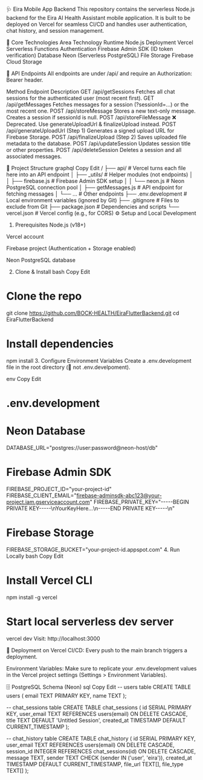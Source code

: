 🩺 Eira Mobile App Backend
This repository contains the serverless Node.js backend for the Eira AI Health Assistant mobile application. It is built to be deployed on Vercel for seamless CI/CD and handles user authentication, chat history, and session management.

🧰 Core Technologies
Area	Technology
Runtime	Node.js
Deployment	Vercel Serverless Functions
Authentication	Firebase Admin SDK (ID token verification)
Database	Neon (Serverless PostgreSQL)
File Storage	Firebase Cloud Storage

🔗 API Endpoints
All endpoints are under /api/ and require an Authorization: Bearer <FirebaseIdToken> header.

Method	Endpoint	Description
GET	/api/getSessions	Fetches all chat sessions for the authenticated user (most recent first).
GET	/api/getMessages	Fetches messages for a session (?sessionId=...) or the most recent one.
POST	/api/storeMessage	Stores a new text-only message. Creates a session if sessionId is null.
POST	/api/storeFileMessage	❌ Deprecated. Use generateUploadUrl & finalizeUpload instead.
POST	/api/generateUploadUrl	(Step 1) Generates a signed upload URL for Firebase Storage.
POST	/api/finalizeUpload	(Step 2) Saves uploaded file metadata to the database.
POST	/api/updateSession	Updates session title or other properties.
POST	/api/deleteSession	Deletes a session and all associated messages.

📁 Project Structure
graphql
Copy
Edit
/
├── api/                    # Vercel turns each file here into an API endpoint
│   ├── _utils/             # Helper modules (not endpoints)
│   │   ├── firebase.js     # Firebase Admin SDK setup
│   │   └── neon.js         # Neon PostgreSQL connection pool
│   ├── getMessages.js      # API endpoint for fetching messages
│   └── ...                 # Other endpoints
├── .env.development        # Local environment variables (ignored by Git)
├── .gitignore              # Files to exclude from Git
├── package.json            # Dependencies and scripts
└── vercel.json             # Vercel config (e.g., for CORS)
⚙️ Setup and Local Development
1. Prerequisites
Node.js (v18+)

Vercel account

Firebase project (Authentication + Storage enabled)

Neon PostgreSQL database

2. Clone & Install
bash
Copy
Edit
# Clone the repo
git clone https://github.com/BOCK-HEALTH/EiraFlutterBackend.git
cd EiraFlutterBackend

# Install dependencies
npm install
3. Configure Environment Variables
Create a .env.development file in the root directory (📌 not .env.develpoment).

env
Copy
Edit
# .env.development

# Neon Database
DATABASE_URL="postgres://user:password@neon-host/db"

# Firebase Admin SDK
FIREBASE_PROJECT_ID="your-project-id"
FIREBASE_CLIENT_EMAIL="firebase-adminsdk-abc123@your-project.iam.gserviceaccount.com"
FIREBASE_PRIVATE_KEY="-----BEGIN PRIVATE KEY-----\nYourKeyHere...\n-----END PRIVATE KEY-----\n"

# Firebase Storage
FIREBASE_STORAGE_BUCKET="your-project-id.appspot.com"
4. Run Locally
bash
Copy
Edit
# Install Vercel CLI
npm install -g vercel

# Start local serverless dev server
vercel dev
Visit: http://localhost:3000

🚀 Deployment on Vercel
CI/CD: Every push to the main branch triggers a deployment.

Environment Variables: Make sure to replicate your .env.development values in the Vercel project settings (Settings > Environment Variables).

🗄️ PostgreSQL Schema (Neon)
sql
Copy
Edit
-- users table
CREATE TABLE users (
  email TEXT PRIMARY KEY,
  name TEXT
);

-- chat_sessions table
CREATE TABLE chat_sessions (
  id SERIAL PRIMARY KEY,
  user_email TEXT REFERENCES users(email) ON DELETE CASCADE,
  title TEXT DEFAULT 'Untitled Session',
  created_at TIMESTAMP DEFAULT CURRENT_TIMESTAMP
);

-- chat_history table
CREATE TABLE chat_history (
  id SERIAL PRIMARY KEY,
  user_email TEXT REFERENCES users(email) ON DELETE CASCADE,
  session_id INTEGER REFERENCES chat_sessions(id) ON DELETE CASCADE,
  message TEXT,
  sender TEXT CHECK (sender IN ('user', 'eira')),
  created_at TIMESTAMP DEFAULT CURRENT_TIMESTAMP,
  file_url TEXT[],
  file_type TEXT[]
);
